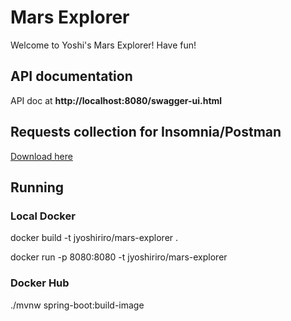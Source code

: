 # Mars Explorer

Welcome to Yoshi's Mars Explorer! Have fun!

## API documentation
API doc at **http://localhost:8080/swagger-ui.html**

## Requests collection for Insomnia/Postman

[Download here](src/main/resources/static/rest-clients/mars-explorer.json)  

## Running

### Local Docker
docker build -t jyoshiriro/mars-explorer .

docker run -p 8080:8080 -t jyoshiriro/mars-explorer


### Docker Hub
./mvnw spring-boot:build-image